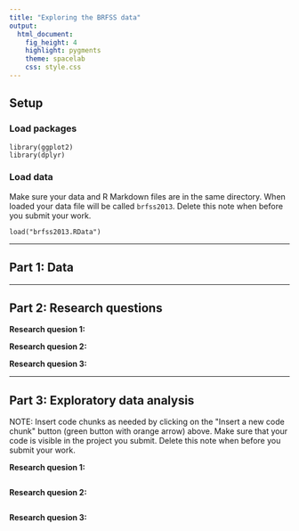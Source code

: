 ```yaml
---
title: "Exploring the BRFSS data"
output: 
  html_document: 
    fig_height: 4
    highlight: pygments
    theme: spacelab
    css: style.css
---
```


## Setup

### Load packages

```{r load-packages, message = FALSE}
library(ggplot2)
library(dplyr)
```

### Load data

Make sure your data and R Markdown files are in the same directory. When loaded
your data file will be called `brfss2013`. Delete this note when before you submit 
your work. 

```{r load-data}
load("brfss2013.RData")
```



* * *

## Part 1: Data


* * *

## Part 2: Research questions

**Research quesion 1:**

**Research quesion 2:**

**Research quesion 3:**


* * *

## Part 3: Exploratory data analysis

NOTE: Insert code chunks as needed by clicking on the "Insert a new code chunk" 
button (green button with orange arrow) above. Make sure that your code is visible
in the project you submit. Delete this note when before you submit your work.

**Research quesion 1:**

```{r}

```



**Research quesion 2:**

```{r}

```



**Research quesion 3:**

```{r}

```
